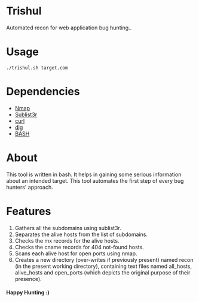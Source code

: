 # Trishul
Automated recon for web application bug hunting..

# Usage
`./trishul.sh target.com`

# Dependencies
- [Nmap](https://nmap.org/download.html)
- [Sublist3r](https://github.com/aboul3la/Sublist3r)
- [curl](https://curl.haxx.se/download.html)
- [dig](https://toolbox.googleapps.com/apps/dig/)
- [BASH](https://www.linux.org/pages/download/)

# About
This tool is written in bash. It helps in gaining some serious information about an intended target. This tool automates the first step of every bug hunters' approach. 

# Features
1. Gathers all the subdomains using sublist3r.
2. Separates the alive hosts from the list of subdomains.
3. Checks the mx records for the alive hosts.
4. Checks the cname records for 404 not-found hosts.
5. Scans each alive host for open ports using nmap. 
6. Creates a new directory (over-writes if previously present) named recon (in the present working directory), containing text files named all_hosts, alive_hosts and open_ports (which depicts the original purpose of their presence).

#### Happy Hunting :)

